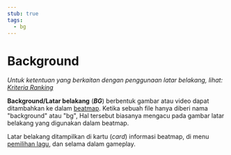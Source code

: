 ```yaml
---
stub: true
tags:
  - bg
---
```


# Background

*Untuk ketentuan yang berkaitan dengan penggunaan latar belakang, lihat: [Kriteria Ranking](/wiki/Ranking_Criteria)*

**Background/Latar belakang** (***BG***) berbentuk gambar atau video dapat ditambahkan ke dalam [beatmap](/wiki/Beatmaps). Ketika sebuah file hanya diberi nama "background" atau "bg", Hal tersebut biasanya mengacu pada gambar latar belakang yang digunakan dalam beatmap. 

Latar belakang ditampilkan di kartu (*card*) informasi beatmap, di menu [pemilihan lagu](/wiki/Interface#layar-pemilihan-lagu), dan selama dalam gameplay.
